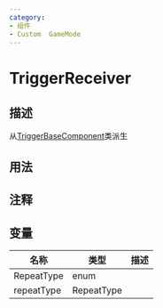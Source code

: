 ```yaml
---
category: 
- 组件
- Custom  GameMode
---
```

# TriggerReceiver
## 描述
从[TriggerBaseComponent](./TriggerBaseComponent.md)类派生
## 用法

## 注释

## 变量
| 名称 | 类型 | 描述 |
| ----------- | ----------- | ----------- |
| RepeatType | enum |  |  
| repeatType  | RepeatType |  |  
